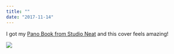 ```yaml
---
title: ""
date: "2017-11-14"
---
```


I got my [Pano Book from Studio Neat](https://www.studioneat.com/products/panobook) and this cover feels amazing!

![](https://gilcreque.files.wordpress.com/2017/11/edaa9b5fc7974f858734e834cfa92499.jpg)
